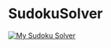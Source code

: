 # SudokuSolver

[![My Sudoku Solver](http://img.youtube.com/vi/-7Mv2_UlsAs/0.jpg)](https://www.youtube.com/watch?v=-7Mv2_UlsAs)


